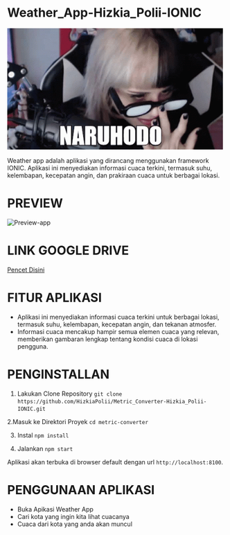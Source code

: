 <h1>Weather_App-Hizkia_Polii-IONIC</h1>

<img src="./assets/naruhodo-i-see.gif"></img>

Weather app adalah aplikasi yang dirancang menggunakan framework IONIC. Aplikasi ini menyediakan informasi cuaca terkini, termasuk suhu, kelembapan, kecepatan angin, dan prakiraan cuaca untuk berbagai lokasi.

<h1>PREVIEW</h1>

![Preview-app](https://github.com/user-attachments/assets/58c0b059-612c-4661-b4f6-f3abf10fe154)

<h1>LINK GOOGLE DRIVE</h1>
<a href="https://drive.google.com/file/d/1ydDfh4VsPNbg5BtV6DEj-TAFvijN6YhT/view?usp=sharing">Pencet Disini</a>

<h1>FITUR APLIKASI</h1>

- Aplikasi ini menyediakan informasi cuaca terkini untuk berbagai lokasi, termasuk suhu, kelembapan, kecepatan angin, dan tekanan atmosfer.
- Informasi cuaca mencakup hampir semua elemen cuaca yang relevan, memberikan gambaran lengkap tentang kondisi cuaca di lokasi pengguna.

<h1>PENGINSTALLAN</h1>

1.  Lakukan Clone Repository
`git clone https://github.com/HizkiaPolii/Metric_Converter-Hizkia_Polii-IONIC.git`

2.Masuk ke Direktori Proyek
`cd metric-converter`

3. Instal 
`npm install`

4. Jalankan 
`npm start`

Aplikasi akan terbuka di browser default dengan url `http://localhost:8100`.

<h1>PENGGUNAAN APLIKASI</h1>

- Buka Apikasi Weather App
- Cari kota yang ingin kita lihat cuacanya
- Cuaca dari kota yang anda akan muncul
